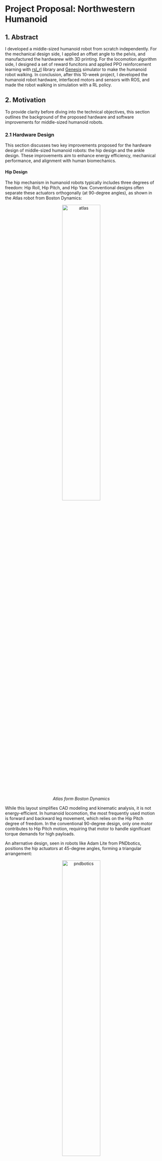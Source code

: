 # Project Proposal: Northwestern Humanoid
## 1. Abstract
I developed a middle-sized humanoid robot from scratch independently. For the mechanical design side, I applied an offset angle to the pelvis, and manufactured the hardwarew with 3D printing. For the locomotion algorithm side, I designed a set of reward funcitons and applied PPO reinforcement learning with [rsl_rl]() library and [Genesis]() simulator to make the humanoid robot walking. In conclusion, after this 10-week project, I developed the humanoid robot hardware, interfaced motors and sensors with ROS, and made the robot walking in simulation with a RL policy.

## 2. Motivation
To provide clarity before diving into the technical objectives, this section outlines the background of the proposed hardware and software improvements for middle-sized humanoid robots.

### 2.1 Hardware Design
This section discusses two key improvements proposed for the hardware design of middle-sized humanoid robots: the hip design and the ankle design. These improvements aim to enhance energy efficiency, mechanical performance, and alignment with human biomechanics.

#### Hip Design
The hip mechanism in humanoid robots typically includes three degrees of freedom: Hip Roll, Hip Pitch, and Hip Yaw. Conventional designs often separate these actuators orthogonally (at 90-degree angles), as shown in the Atlas robot from Boston Dynamics:

<p align="center">
  <img src="atlas.png" alt="atlas" width="50%">
  <br>
  <em>Atlas form Boston Dynamics</em>
</p>

While this layout simplifies CAD modeling and kinematic analysis, it is not energy-efficient. In humanoid locomotion, the most frequently used motion is forward and backward leg movement, which relies on the Hip Pitch degree of freedom. In the conventional 90-degree design, only one motor contributes to Hip Pitch motion, requiring that motor to handle significant torque demands for high payloads.

An alternative design, seen in robots like Adam Lite from PNDbotics, positions the hip actuators at 45-degree angles, forming a triangular arrangement:

<p align="center">
  <img src="pndbotics.png" alt="pndbotics" width="50%">
  <br>
  <em>Adam Lite form PNDbotics</em>
</p>

This configuration enables all three motors in the hip joint to work together during Hip Pitch movements, reducing the torque demands on any single motor and improving energy efficiency. Additionally, this design mirrors the biomechanics of the human hip:

<p align="center">
  <img src="human.png" alt="human" width="50%">
  <br>
  <em>Image Source: https://zehrcenter.com/ligaments-tendons-muscles</em>
</p>

By aligning with natural human anatomy, this design not only enhances mechanical efficiency but also contributes to a more biomimetic approach in humanoid robot development.

#### Ankle Design

Designing dual degrees of freedom for the ankle joint (Ankle Roll and Ankle Pitch) is relatively straightforward in full-sized humanoid robots due to the ample available space. However, in middle-sized humanoid robots, limited space creates significant challenges. Robots like the MIT Humanoid [1] and Duke Humanoid [2] address this constraint by including only an Ankle Pitch degree of freedom:

<p align="center">
  <img src="mit_humanoid.png" alt="mit_humanoid" width="50%">
  <br>
  <em>MIT Humanoid</em>
</p>

<p align="center">
  <img src="duke_humanoid.png" alt="duke_humanoid" width="50%">
  <br>
  <em>Duke Humanoid</em>
</p>

The Berkeley Humanoid [3] attempts to overcome this limitation by adding a small motor to achieve Ankle Roll:

<p align="center">
  <img src="berkeley_humanoid.png" alt="berkeley_humanoid" width="50%">
  <br>
  <em>Berkely Humanoid</em>
</p>

However, this solution increases the rotational inertia of the calf, which negatively impacts the dynamic performance of the leg. To address this, I propose an alternative solution inspired by Tesla's Optimus robot. While Optimus is a full-sized humanoid that places two motors on the calf, it utilizes a linkage-rod structure to control the Ankle Roll and Pitch:

<p align="center">
  <img src="optimus.png" alt="optimus" width="50%">
  <br>
  <em>Feet Design of Optimus from Tesla</em>
</p>

Instead of placing motors on the calf, my design proposes locating the ankle motors on the thigh and using a similar linkage-rod mechanism to control both Ankle Roll and Pitch. This approach minimizes the rotational inertia of the calf, enabling more dynamic and efficient leg movements while preserving the dual degrees of freedom at the ankle. By redistributing the motors to the thigh, the design would achieve a better balance between functionality and mechanical constraints.

### 2.2 Software Design
The software architecture for this project consists of two key components: 1. Hardware Interface and 2. Locomotion Algorithm.

#### Hardware Interface
For the hardware interface, I plan to leverage **ROS Control**, which provides a modular and standardized framework for robot hardware abstraction and controller management. Since the motor protocols operate over **CAN (Controller Area Network)**, I will use the **SocketCAN-Bridge** in ROS to enable seamless communication with the motors via the CAN protocol.

#### Locomotion Algorithm

For the locomotion algorithm, I plan to implement **Deep Reinforcement Learning (DRL)** using the **Proximal Policy Optimization (PPO)** algorithm to train a walking policy in simulation. Once trained, the policy will be deployed and tested on the real robot hardware.

I have already validated this pipeline in previous work, where I used the [rsl_rl](https://github.com/leggedrobotics/rsl_rl) library with custom hand-crafted reward functions to train a my humanoid robot walking.

## 3. Method
### 3.1 Overview
<p align="center">
  <img src="software_arch.png" alt="software_arch" width="40%">
  <br>
  <em>Software Architecturea</em>
</p>

<p align="center">
  <img src="hardware_arch.png" alt="hardware_arch" width="15%">
  <br>
  <em>Hardware Architecturea</em>
</p>

### 3.2 Hardware Design
#### 3.2.1 CAD Model

I am using OnShape to design the CAD model. See example CAD model on OnShape: [https://cad.onshape.com/documents/613c3df8abc961108c3f5f9d/w/ddd0f53b509b97ba59a463ed/e/332974da65372d7783bf2f26?renderMode=0&uiState=67de7d0ea2ea0a78a6fd66ae](https://cad.onshape.com/documents/613c3df8abc961108c3f5f9d/w/ddd0f53b509b97ba59a463ed/e/332974da65372d7783bf2f26?renderMode=0&uiState=67de7d0ea2ea0a78a6fd66ae)

<p align="center">
  <img src="example_cad.png" alt="example_cad" width="75%">
  <br>
  <em>Example CAD Model</em>
</p>

<p align="center">
  <img src="full_cad.png" alt="full_cad" width="75%">
  <br>
  <em>Full CAD Model</em>
</p>

#### 3.2.2 Joint Transmission
For hip joints, motors are directly controlling joint angles without any transmission.

For the knee joint and angkle joint, I am using parallelogram structure with rods for transmission. 
With this design, the motors are places closer to the hip, thus decreasing the rotational intertia of the leg.
This is ide ais first proposed in the [MIT Mini Cheetah](), then widely applied in many products such as [Unitree Go 2]()
<p align="center">
  <img src="real_hardware.png" alt="real_hardware" width="75%">
  <br>
  <em>Real Hardware</em>
</p>

#### 3.2.3 Manufacturing
I was originally planning to use CNC with 6061 Aluminum Alloy to manufacture the structures.
However the cost is too high (about $8, 000). Thus, I am using 3D printing with the PA6-CF filament.
In general, the PA6-CF is about 30%-50% performance of aluminum 6061 alloy.

There is detailed performance comparison for PA6-CF and 6061 Aluminum Alloy in my [Slides]().



### 3.3 Reinforcement Learning

https://github.com/user-attachments/assets/b38f5260-8ca4-47f0-b4c2-bad7fd30dd0a

I am using [rsl_rl]() with [Genesis]() in a PPO manner to train a walking policy.
I borrowed some reward functions and observations from [unitree_rl_gym]().

See my detailed code implementation in [opus_rl]().

### 3.4 Software
The system is based on ROS.
Although I haven't deployed the RL policy on the real hardware, I have interfaced motors and sensors into ROS.

There is detailed showcase in my [Slides]().

## 4. conclusion
In my proposal, the goals are:

```
Fallback goal
* Objective: Design a robot without an Ankle Roll degree of freedom and demonstrate basic leg movement capabilities with joint control.
* Implement ROS Control to position each joint and validate movement.
* Train a reinforcement learning (RL) walking policy in simulation without domain randomization or observation noise.
* Outcome: A robot capable of walking in simulation with simplified hardware and control features, serving as a foundation for further improvements.

Core goal
* Objective: Design the robot with an Ankle Roll degree of freedom and fully develop its URDF model.
* Integrate ROS Control for torque control.
* Train a DRL-based walking policy in simulation, incorporating domain randomization and observation noise to improve robustness.
* Outcome: A middle-sized humanoid robot walking robustly in simulation, aligning with the project description and prepared for real-world testing.

Reach goal
* Objective: Deploy the simulation-trained DRL walking policy (Sim2Real) on the physical robot to achieve stable real-world walking.
* Demonstrate the robot walking in diverse environments, such as flat terrain, slopes, and uneven surfaces.
* Outcome: A fully operational humanoid robot that successfully bridges simulation and real-world applications, showcasing state-of-the-art locomotion capabilities.
```

I think I have finished all core goals **except for** the ankle roll DoF.

I designed the ankle roll DoF for the first iteration, but then I cancelled this DoF because it does not influence basic locomotion performance, and I want my MIDDLE-SIZED robot to look good. In other words, I cancelled this DoF out of aesthetic considerations.
